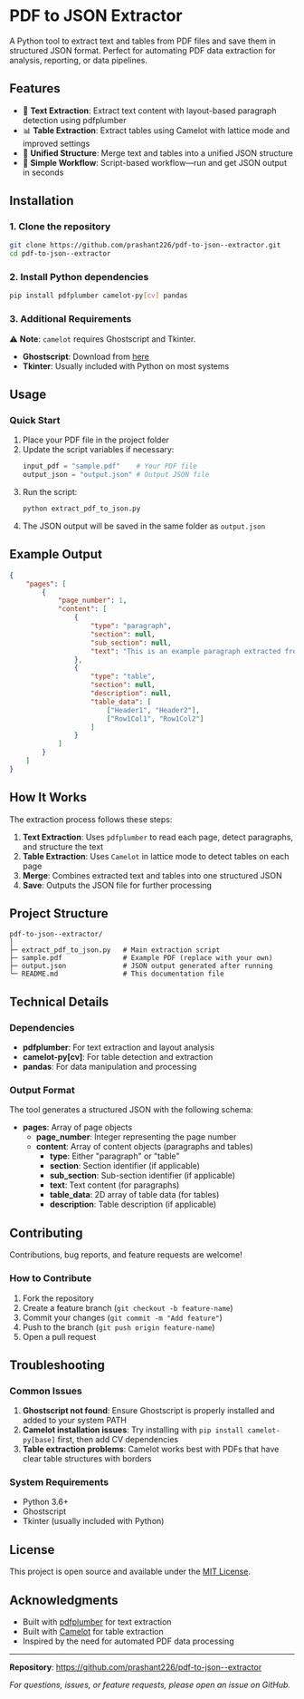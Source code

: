 # PDF to JSON Extractor

A Python tool to extract text and tables from PDF files and save them in structured JSON format. Perfect for automating PDF data extraction for analysis, reporting, or data pipelines.

## Features

- 📄 **Text Extraction**: Extract text content with layout-based paragraph detection using pdfplumber
- 📊 **Table Extraction**: Extract tables using Camelot with lattice mode and improved settings
- 🔗 **Unified Structure**: Merge text and tables into a unified JSON structure
- 💾 **Simple Workflow**: Script-based workflow—run and get JSON output in seconds

## Installation

### 1. Clone the repository

```bash
git clone https://github.com/prashant226/pdf-to-json--extractor.git
cd pdf-to-json--extractor
```

### 2. Install Python dependencies

```bash
pip install pdfplumber camelot-py[cv] pandas
```

### 3. Additional Requirements

⚠️ **Note**: `camelot` requires Ghostscript and Tkinter.

- **Ghostscript**: Download from [here](https://www.ghostscript.com/download/gsdnld.html)
- **Tkinter**: Usually included with Python on most systems

## Usage

### Quick Start

1. Place your PDF file in the project folder
2. Update the script variables if necessary:
   ```python
   input_pdf = "sample.pdf"    # Your PDF file
   output_json = "output.json" # Output JSON file
   ```
3. Run the script:
   ```bash
   python extract_pdf_to_json.py
   ```
4. The JSON output will be saved in the same folder as `output.json`

## Example Output

```json
{
    "pages": [
        {
            "page_number": 1,
            "content": [
                {
                    "type": "paragraph",
                    "section": null,
                    "sub_section": null,
                    "text": "This is an example paragraph extracted from the PDF."
                },
                {
                    "type": "table",
                    "section": null,
                    "description": null,
                    "table_data": [
                        ["Header1", "Header2"],
                        ["Row1Col1", "Row1Col2"]
                    ]
                }
            ]
        }
    ]
}
```

## How It Works

The extraction process follows these steps:

1. **Text Extraction**: Uses `pdfplumber` to read each page, detect paragraphs, and structure the text
2. **Table Extraction**: Uses `Camelot` in lattice mode to detect tables on each page
3. **Merge**: Combines extracted text and tables into one structured JSON
4. **Save**: Outputs the JSON file for further processing

## Project Structure

```
pdf-to-json--extractor/
│
├─ extract_pdf_to_json.py   # Main extraction script
├─ sample.pdf               # Example PDF (replace with your own)
├─ output.json              # JSON output generated after running
└─ README.md                # This documentation file
```

## Technical Details

### Dependencies

- **pdfplumber**: For text extraction and layout analysis
- **camelot-py[cv]**: For table detection and extraction
- **pandas**: For data manipulation and processing

### Output Format

The tool generates a structured JSON with the following schema:

- **pages**: Array of page objects
  - **page_number**: Integer representing the page number
  - **content**: Array of content objects (paragraphs and tables)
    - **type**: Either "paragraph" or "table"
    - **section**: Section identifier (if applicable)
    - **sub_section**: Sub-section identifier (if applicable)
    - **text**: Text content (for paragraphs)
    - **table_data**: 2D array of table data (for tables)
    - **description**: Table description (if applicable)

## Contributing

Contributions, bug reports, and feature requests are welcome!

### How to Contribute

1. Fork the repository
2. Create a feature branch (`git checkout -b feature-name`)
3. Commit your changes (`git commit -m "Add feature"`)
4. Push to the branch (`git push origin feature-name`)
5. Open a pull request

## Troubleshooting

### Common Issues

1. **Ghostscript not found**: Ensure Ghostscript is properly installed and added to your system PATH
2. **Camelot installation issues**: Try installing with `pip install camelot-py[base]` first, then add CV dependencies
3. **Table extraction problems**: Camelot works best with PDFs that have clear table structures with borders

### System Requirements

- Python 3.6+
- Ghostscript
- Tkinter (usually included with Python)

## License

This project is open source and available under the [MIT License](LICENSE).

## Acknowledgments

- Built with [pdfplumber](https://github.com/jsvine/pdfplumber) for text extraction
- Built with [Camelot](https://github.com/atlanhq/camelot) for table extraction
- Inspired by the need for automated PDF data processing

---

**Repository**: https://github.com/prashant226/pdf-to-json--extractor

*For questions, issues, or feature requests, please open an issue on GitHub.*